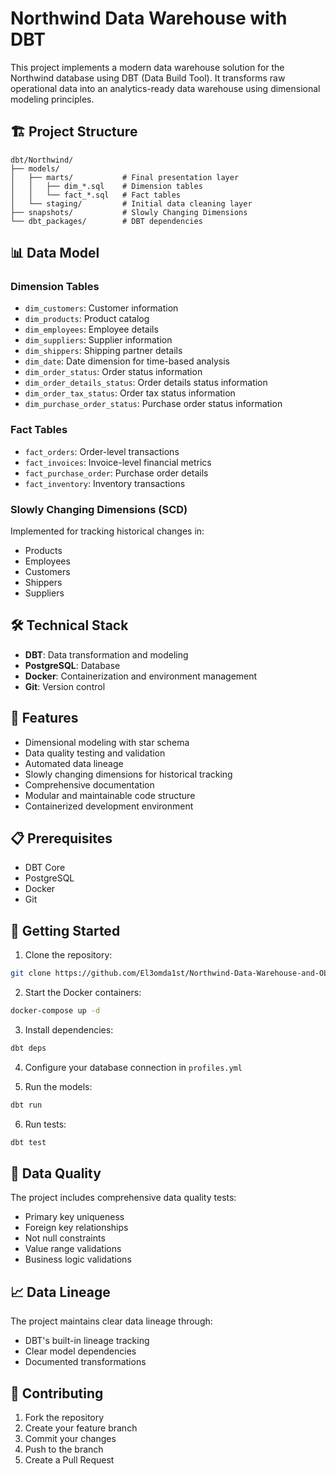 # Northwind Data Warehouse with DBT

This project implements a modern data warehouse solution for the Northwind database using DBT (Data Build Tool). It transforms raw operational data into an analytics-ready data warehouse using dimensional modeling principles.

## 🏗️ Project Structure

```
dbt/Northwind/
├── models/
│   ├── marts/           # Final presentation layer
│   │   ├── dim_*.sql    # Dimension tables
│   │   └── fact_*.sql   # Fact tables
│   └── staging/         # Initial data cleaning layer
├── snapshots/           # Slowly Changing Dimensions
└── dbt_packages/        # DBT dependencies
```

## 📊 Data Model

### Dimension Tables
- `dim_customers`: Customer information
- `dim_products`: Product catalog
- `dim_employees`: Employee details
- `dim_suppliers`: Supplier information
- `dim_shippers`: Shipping partner details
- `dim_date`: Date dimension for time-based analysis
- `dim_order_status`: Order status information
- `dim_order_details_status`: Order details status information
- `dim_order_tax_status`: Order tax status information
- `dim_purchase_order_status`: Purchase order status information

### Fact Tables
- `fact_orders`: Order-level transactions
- `fact_invoices`: Invoice-level financial metrics
- `fact_purchase_order`: Purchase order details
- `fact_inventory`: Inventory transactions

### Slowly Changing Dimensions (SCD)
Implemented for tracking historical changes in:
- Products
- Employees
- Customers
- Shippers
- Suppliers

## 🛠️ Technical Stack

- **DBT**: Data transformation and modeling
- **PostgreSQL**: Database
- **Docker**: Containerization and environment management
- **Git**: Version control

## 🚀 Features

- Dimensional modeling with star schema
- Data quality testing and validation
- Automated data lineage
- Slowly changing dimensions for historical tracking
- Comprehensive documentation
- Modular and maintainable code structure
- Containerized development environment

## 📋 Prerequisites

- DBT Core
- PostgreSQL
- Docker
- Git

## 🏁 Getting Started

1. Clone the repository:
```bash
git clone https://github.com/El3omda1st/Northwind-Data-Warehouse-and-OLAP-Modeling
```

2. Start the Docker containers:
```bash
docker-compose up -d
```

3. Install dependencies:
```bash
dbt deps
```

4. Configure your database connection in `profiles.yml`

5. Run the models:
```bash
dbt run
```

6. Run tests:
```bash
dbt test
```

## 🧪 Data Quality

The project includes comprehensive data quality tests:
- Primary key uniqueness
- Foreign key relationships
- Not null constraints
- Value range validations
- Business logic validations

## 📈 Data Lineage

The project maintains clear data lineage through:
- DBT's built-in lineage tracking
- Clear model dependencies
- Documented transformations

## 🤝 Contributing

1. Fork the repository
2. Create your feature branch
3. Commit your changes
4. Push to the branch
5. Create a Pull Request
